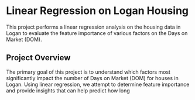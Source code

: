 # Linear Regression on Logan Housing

This project performs a linear regression analysis on the housing data in Logan to evaluate the feature importance of various factors on the Days on Market (DOM).

## Project Overview

The primary goal of this project is to understand which factors most significantly impact the number of Days on Market (DOM) for houses in Logan. Using linear regression, we attempt to determine feature importance and provide insights that can help predict how long
